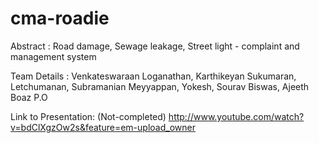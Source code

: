 cma-roadie
==========

Abstract : Road damage, Sewage leakage, Street light - complaint and management system

Team Details : 
      Venkateswaraan Loganathan, 
      Karthikeyan Sukumaran, 
      Letchumanan, 
      Subramanian Meyyappan, 
      Yokesh, 
      Sourav Biswas, 
      Ajeeth Boaz P.O 

Link to Presentation: (Not-completed)
      http://www.youtube.com/watch?v=bdClXgzOw2s&feature=em-upload_owner
